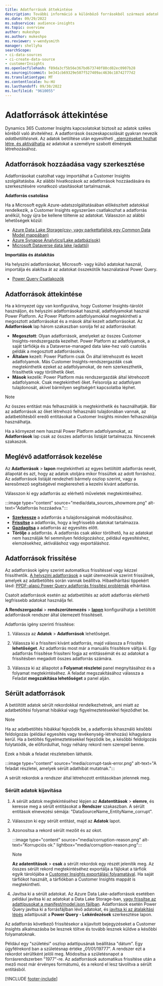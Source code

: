 ```yaml
---
title: Adatforrások áttekintése
description: További információ a különböző forrásokból származó adatok importálásáról és betöltéséről.
ms.date: 09/29/2022
ms.subservice: audience-insights
ms.topic: overview
author: mukeshpo
ms.author: mukeshpo
ms.reviewer: v-wendysmith
manager: shellyha
searchScope:
- ci-data-sources
- ci-create-data-source
- customerInsights
ms.openlocfilehash: f89da3cf5b56e367bd673740f80cd82ec0907b28
ms.sourcegitcommit: be341cb69329e507f527409ac4636c18742777d2
ms.translationtype: MT
ms.contentlocale: hu-HU
ms.lasthandoff: 09/30/2022
ms.locfileid: "9610055"
---
```

# <a name="data-sources-overview"></a>Adatforrások áttekintése

Dynamics 365 Customer Insights kapcsolatokat biztosít az adatok széles köréből való átviteléhez. A adatforrások összeskapcsolását gyakran nevezik *adatbetöltésnek*. Az adatok betöltése után egyesítheti [, elemzéseket hozhat létre, és aktiválhatja](data-unification.md) az adatokat a személyre szabott élmények létrehozásához.

## <a name="add-or-edit-data-sources"></a>Adatforrások hozzáadása vagy szerkesztése

Adatforrásokat csatolhat vagy importálhat a Customer Insights szolgáltatásba. Az alábbi hivatkozások az adatforrások hozzáadására és szerkesztésére vonatkozó utasításokat tartalmaznak.

**Adatforrás csatolása**

Ha a Microsoft egyik Azure-adatszolgáltatásában előkészített adatokkal rendelkezik, a Customer Insights egyszerűen csatlakozhat a adatforrás anélkül, hogy újra be kellene töltenie az adatokat. Válasszon az alábbi lehetőségek közül:
- [Azure Data Lake Storage(csv- vagy parkettafájlok egy Common Data Model mappában)](connect-common-data-model.md)
- [Azure Synapse Analytics(Lake adatbázisok)](connect-synapse.md)
- [Microsoft Dataverse data lake (adattó)](connect-dataverse-managed-lake.md)

**Importálás és átalakítás**

Ha helyszíni adatforrásokat, Microsoft- vagy külső adatokat használ, importálja és alakítsa át az adatokat összekötők használatával Power Query.
- [Power Query Csatlakozók](connect-power-query.md)

## <a name="review-data-sources"></a>Adatforrások áttekintése

Ha a környezet úgy van konfigurálva, hogy Customer Insights-tárolót használjon, és helyszíni adatforrásokat használ, adatfolyamokat használ Power Platform. Az Power Platform adatfolyamokkal megtekintheti a megosztott adatforrásokat és a mások által kezelt adatforrásokat. Az **Adatforrások** lap három szakaszban sorolja fel az adatforrásokat:
- **Megosztott**: Olyan adatforrások, amelyeket az összes Customer Insights-rendszergazda kezelhet. Power Platform az adatfolyamok, a saját tárfiókja és a Dataverse-managed data lake-hez való csatolás példák a megosztott adatforrásokra.
- **Általam** kezelt: Power Platform csak Ön által létrehozott és kezelt adatfolyamok. Más Customer Insights-rendszergazdák csak megtekinthetik ezeket az adatfolyamokat, de nem szerkeszthetik, frissíthetik vagy törölhetik őket.
- **Mások** kezelik: Power Platform más rendszergazdák által létrehozott adatfolyamok. Csak megtekintheti őket. Felsorolja az adatfolyam tulajdonosát, akivel bármilyen segítségért kapcsolatba léphet.
> [!NOTE]
> Az összes entitást más felhasználók is megtekinthetik és használhatják. Bár az adatforrások az őket létrehozó felhasználó tulajdonában vannak, az adatbetöltésből eredő entitásokat a Customer Insights minden felhasználója használhatja.

Ha a környezet nem használ Power Platform adatfolyamokat, az **Adatforrások** lap csak az összes adatforrás listáját tartalmazza. Nincsenek szakaszok.

## <a name="manage-existing-data-sources"></a>Meglévő adatforrások kezelése

Az **Adatforrások** > **lapon** megtekintheti az egyes betöltött adatforrás nevét, állapotát és azt, hogy az adatok utoljára mikor frissültek az adott forráshoz. Az adatforrások listáját rendezheti bármely oszlop szerint, vagy a keresőmező segítségével megkeresheti a kezelni kívánt adatforrás.

Válasszon ki egy adatforrás az elérhető műveletek megtekintéséhez.

:::image type="content" source="media/data_sources_showmore.png" alt-text="Adatforrás hozzáadva.":::

- [**Szerkessze**](#add-or-edit-data-sources) a adatforrás a tulajdonságainak módosításához.
- [**Frissítse**](#refresh-data-sources) a adatforrás, hogy a legfrissebb adatokat tartalmazza.
- [**Gazdagítsa**](data-sources-enrichment.md) a adatforrás az egyesítés előtt.
- **Törölje** a adatforrás. A adatforrás csak akkor törölhető, ha az adatokat nem használják fel semmilyen feldolgozáshoz, például egyesítéshez, elemzésekhez, aktiváláshoz vagy exportáláshoz.

## <a name="refresh-data-sources"></a>Adatforrások frissítése

Az adatforrások igény szerint automatikus frissítéssel vagy kézzel frissíthetők. [A helyszíni adatforrások](connect-power-query.md#add-data-from-on-premises-data-sources) a saját ütemezésük szerint frissülnek, amelyek az adatbetöltés során vannak beállítva. Hibaelhárítási tippekért lásd: [PPDF-alapú Power Query adatforrás frissítési problémák](connect-power-query.md#troubleshoot-ppdf-power-query-based-data-source-refresh-issues) elhárítása.

Csatolt adatforrások esetén az adatbetöltés az adott adatforrás elérhető legfrissebb adatokat használja fel.

**A Rendszergazdai** > **rendszerütemezés** > [**lapon**](schedule-refresh.md) konfigurálhatja a betöltött adatforrások rendszer által ütemezett frissítéseit.

Adatforrás igény szerinti frissítése:

1. Válassza az **Adatok** > **Adatforrások** lehetőséget.

1. Válassza ki a frissíteni kívánt adatforrás, majd válassza a Frissítés **lehetőséget**. Az adatforrás most már a manuális frissítésre váltja ki. Egy adatforrás frissítése frissíteni fogja az entitássémát és az adatokat a frissítésben megadott összes adatforrás számára.

1. Válassza ki az állapotot a **Folyamat részletei** panel megnyitásához és a folyamat megtekintéséhez. A feladat megszakításához válassza a Feladat **megszakítása lehetőséget** a panel alján.

## <a name="corrupt-data-sources"></a>Sérült adatforrások

A betöltött adatok sérült rekordokkal rendelkezhetnek, ami miatt az adatbetöltési folyamat hibákkal vagy figyelmeztetésekkel fejeződhet be.

> [!NOTE]
> Ha az adatbetöltés hibákkal fejeződik be, a adatforrás kihasználó későbbi feldolgozás (például egyesítés vagy tevékenység-létrehozás) kihagyásra kerül. Ha a betöltés figyelmeztetésekkel fejeződik be, a későbbi feldolgozás folytatódik, de előfordulhat, hogy néhány rekord nem szerepel benne.

Ezek a hibák a feladat részleteiben láthatók.

:::image type="content" source="media/corrupt-task-error.png" alt-text="A feladat részletei, amelyek sérült adathibát mutatnak.":::

A sérült rekordok a rendszer által létrehozott entitásokban jelennek meg.

### <a name="fix-corrupt-data"></a>Sérült adatok kijavítása

1. A sérült adatok megtekintéséhez lépjen az **Adatentitások** > **elemre**, és keresse meg a sérült entitásokat a **Rendszer** szakaszban. A sérült entitások elnevezési sémája: "DataSourceName_EntityName_corrupt".

1. Válasszon ki egy sérült entitást, majd az **Adatok** lapot.

1. Azonosítsa a rekord sérült mezőit és az okot.

   :::image type="content" source="media/corruption-reason.png" alt-text="Korrupciós ok." lightbox="media/corruption-reason.png":::

   > [!NOTE]
   > **Az adatentitások** > **csak** a sérült rekordok egy részét jelenítik meg. Az összes sérült rekord megtekintéséhez exportálja a fájlokat a tárfiók egyik tárolójába a [Customer Insights exportálási folyamatával](export-destinations.md). Ha saját tárfiókot használt, a tárfiókban a Customer Insights mappát is megtekintheti.

1. Javítsa ki a sérült adatokat. Az Azure Data Lake-adatforrások esetében például javítsa ki az adatokat a Data Lake Storage-ban, [vagy frissítse az adattípusokat a manifest/model.json fájlban](connect-common-data-model.md#common-reasons-for-ingestion-errors-or-corrupt-data). Adatforrások esetén Power Query javítsa ki a forrásfájlban lévő adatokat, és [javítsa ki az átalakítási lépés](connect-power-query.md#data-type-does-not-match-data) adattípusát a **Power Query - Lekérdezések** szerkesztése lapon.

Az adatforrás következő frissítésekor a kijavított bejegyzéseket a Customer Insights alkalmazásba be lesznek töltve és tovább lesznek küldve a későbbi folyamatoknak.

Például egy "születési" oszlop adattípusának beállítása "dátum". Egy ügyfélrekord ban a születésnap értéke „01/01/19777”. A rendszer ezt a rekordot sérültként jelöli meg. Módosítsa a születésnapot a forrásrendszerben "1977"-re. Az adatforrások automatikus frissítése után a mező most már érvényes formátumú, és a rekord el lesz távolítva a sérült entitásból.

[!INCLUDE [footer-include](includes/footer-banner.md)]
